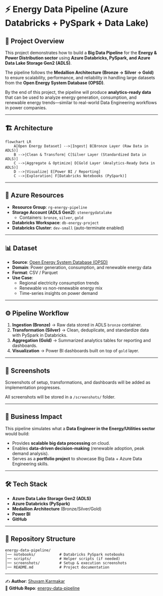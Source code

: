 # ⚡ Energy Data Pipeline (Azure Databricks + PySpark + Data Lake)

## 📌 Project Overview
This project demonstrates how to build a **Big Data Pipeline** for the **Energy & Power Distribution sector** using **Azure Databricks, PySpark, and Azure Data Lake Storage Gen2 (ADLS)**.  

The pipeline follows the **Medallion Architecture (Bronze → Silver → Gold)** to ensure scalability, performance, and reliability in handling large datasets from the **Open Energy System Database (OPSD)**.  

By the end of this project, the pipeline will produce **analytics-ready data** that can be used to analyze energy generation, consumption, and renewable energy trends—similar to real-world Data Engineering workflows in power companies.

---

## 🏗️ Architecture
```mermaid
flowchart LR
    A[Open Energy Dataset] -->|Ingest| B[Bronze Layer (Raw Data in ADLS)]
    B -->|Clean & Transform| C[Silver Layer (Standardized Data in ADLS)]
    C -->|Aggregate & Optimize| D[Gold Layer (Analytics-Ready Data in ADLS)]
    D -->|Visualize| E[Power BI / Reporting]
    C -->|Exploration| F[Databricks Notebooks (PySpark)]
```
---

## 🔧 Azure Resources
- **Resource Group**: `rg-energy-pipeline`  
- **Storage Account (ADLS Gen2)**: `stenergydatalake`  
  - Containers: `bronze`, `silver`, `gold`  
- **Databricks Workspace**: `db-energy-project`  
- **Databricks Cluster**: `dev-small` (auto-terminate enabled)  

---

## 📊 Dataset
- **Source**: [Open Energy System Database (OPSD)](https://open-power-system-data.org/)  
- **Domain**: Power generation, consumption, and renewable energy data  
- **Format**: CSV / Parquet  
- **Use Case**:  
  - Regional electricity consumption trends  
  - Renewable vs non-renewable energy mix  
  - Time-series insights on power demand  

---

## ⚙️ Pipeline Workflow
1. **Ingestion (Bronze)** → Raw data stored in ADLS `bronze` container.  
2. **Transformation (Silver)** → Clean, deduplicate, and standardize data with PySpark in Databricks.  
3. **Aggregation (Gold)** → Summarized analytics tables for reporting and dashboards.  
4. **Visualization** → Power BI dashboards built on top of `gold` layer.  

---

## 📸 Screenshots
Screenshots of setup, transformations, and dashboards will be added as implementation progresses.  

All screenshots will be stored in a `/screenshots/` folder.

---

## 🚀 Business Impact
This pipeline simulates what a **Data Engineer in the Energy/Utilities sector** would build:  
- Provides **scalable big data processing** on cloud.  
- Enables **data-driven decision-making** (renewable adoption, peak demand analysis).  
- Serves as a **portfolio project** to showcase Big Data + Azure Data Engineering skills.  

---

## 🛠️ Tech Stack
- **Azure Data Lake Storage Gen2 (ADLS)**  
- **Azure Databricks (PySpark)**  
- **Medallion Architecture** (Bronze/Silver/Gold)  
- **Power BI**  
- **GitHub**  

---

## 📂 Repository Structure
```
energy-data-pipeline/
│── notebooks/           # Databricks PySpark notebooks
│── scripts/             # Helper scripts (if needed)
│── screenshots/         # Setup & execution screenshots
│── README.md            # Project documentation
```

---

✍️ **Author**: [Shuvam Karmakar](https://linkedin.com/in/shuvam-karmakar-sk)  
📂 **GitHub Repo**: [energy-data-pipeline](https://github.com/Shuvam0606/energy-data-pipeline)
